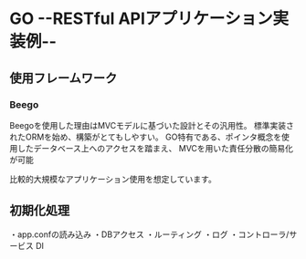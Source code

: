 # GO --RESTful APIアプリケーション実装例--

## 使用フレームワーク
### Beego

Beegoを使用した理由はMVCモデルに基づいた設計とその汎用性。
標準実装されたORMを始め、構築がとてもしやすい。
GO特有である、ポインタ概念を使用したデータベース上へのアクセスを踏まえ、
MVCを用いた責任分散の簡易化が可能

比較的大規模なアプリケーション使用を想定しています。

## 初期化処理
・app.confの読み込み
・DBアクセス
・ルーティング
・ログ
・コントローラ/サービス DI

